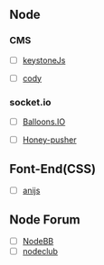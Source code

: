 
## Node


### CMS

 - [ ] [keystoneJs](http://keystonejs.com/)
 - [ ] [cody](http://howest.cody-cms.org/en/)


### socket.io 

- [ ] [Balloons.IO](https://github.com/gravityonmars/Balloons.IO)
- [ ] [Honey-pusher](https://github.com/xydudu/Honey-pusher)





## Font-End(CSS)

- [ ] [anijs](https://github.com/anijs/anijs)



## Node Forum

- [ ] [NodeBB](https://github.com/designcreateplay/NodeBB)
- [ ] [nodeclub](https://github.com/cnodejs/nodeclub/)
